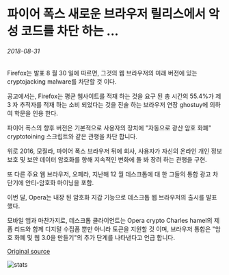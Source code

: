 # 파이어 폭스 새로운 브라우저 릴리스에서 악성 코드를 차단 하는 ...

###### 2018-08-31

Firefox는 발표 8 월 30 일에 따르면, 그것의 웹 브라우저의 미래 버전에 있는 cryptojacking malware를 차단할 것 이다.

공고에서는, Firefox는 평균 웹사이트를 적재 하는 것을 요구 된 총 시간의 55.4%가 제 3 자 추적자를 적재 하는 소비 되었다는 것을 진술 하는 브라우저 연장 ghostuy에 의하여 학문을 인용 한다.

파이어 폭스의 향후 버전은 기본적으로 사용자의 장치에 "자동으로 광산 암호 화폐" cryptotoining 스크립트와 같은 관행을 차단 합니다.

위로 2016, 모질라, 파이어 폭스 브라우저 뒤에 회사, 사용자가 자신의 온라인 개인 정보 보호 및 보안 데이터 암호화를 향해 지속적인 변화에 돌 봐 장려 하는 관행을 구현.

또 다른 주요 웹 브라우저, 오페라, 지난해 12 월 데스크톱에 대 한 그들의 통합 광고 차단기에 안티-암호화 마이닝을 포함.

이번 달, Opera는 내장 된 암호화 지갑 기능으로 데스크톱 웹 브라우저의 출시를 발표 했다.

모바일 앱과 마찬가지로, 데스크톱 클라이언트는 Opera crypto Charles hamel의 제품 리드와 함께 디지털 수집품 뿐만 아니라 토큰을 지원할 것 이며, 브라우저 통합은 "암호 화폐 및 웹 3.0을 만들기"의 추가 단계를 나타낸다고 언급 합니다.

[Original source](https://cointelegraph.com/news/firefox-to-block-cryptojacking-malware-in-new-browser-releases)

![stats](https://c.statcounter.com/11760860/0/a89fa40b/1/ "stats")